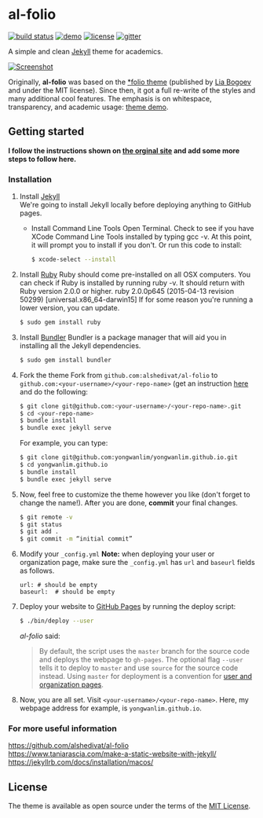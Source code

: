 # al-folio

[![build status](https://travis-ci.org/alshedivat/al-folio.svg?branch=master)](https://travis-ci.org/alshedivat/al-folio)
[![demo](https://img.shields.io/badge/theme-demo-brightgreen.svg)](https://alshedivat.github.io/al-folio/)
[![license](https://img.shields.io/github/license/mashape/apistatus.svg?maxAge=2592000)](https://github.com/alshedivat/al-folio/blob/master/LICENSE)
[![gitter](https://badges.gitter.im/alshedivat/al-folio.svg)](https://gitter.im/alshedivat/al-folio?utm_source=badge&utm_medium=badge&utm_campaign=pr-badge)

A simple and clean [Jekyll](https://jekyllrb.com/) theme for academics.

[![Screenshot](assets/img/full-screenshot.png)](https://alshedivat.github.io/al-folio/)

Originally, **al-folio** was based on the [\*folio theme](https://github.com/bogoli/-folio) (published by [Lia Bogoev](http://liabogoev.com) and under the MIT license).
Since then, it got a full re-write of the styles and many additional cool features.
The emphasis is on whitespace, transparency, and academic usage: [theme demo](https://alshedivat.github.io/al-folio/).

## Getting started

**I follow the instructions shown on [the orginal site](https://github.com/alshedivat/al-folio) and add some more steps to follow here.**

### Installation

1. Install [Jekyll](https://jekyllrb.com/docs/installation/macos/)  
	We're going to install Jekyll locally before deploying anything to GitHub pages.
    - Install Command Line Tools
      Open Terminal. Check to see if you have XCode Command Line Tools installed by typing gcc -v. At this point, it will prompt you to install if you don't. Or run this code to install:
	  ```bash
	  $ xcode-select --install
	  ```

2. Install [Ruby](https://www.ruby-lang.org/en/downloads/) 
	Ruby should come pre-installed on all OSX computers. You can check if Ruby is installed by running ruby -v. It should return with Ruby version 2.0.0 or higher. ruby 2.0.0p645 (2015-04-13 revision 50299) [universal.x86_64-darwin15]
	If for some reason you're running a lower version, you can update.
	```bash
	$ sudo gem install ruby
    ```

3. Install [Bundler](https://bundler.io/)
	Bundler is a package manager that will aid you in installing all the Jekyll dependencies.
	```bash
	$ sudo gem install bundler
	```

4. Fork the theme
	Fork from `github.com:alshedivat/al-folio` to `github.com:<your-username>/<your-repo-name>` (get an instruction [here](https://help.github.com/en/articles/fork-a-repo) and do the following:
	```bash
	$ git clone git@github.com:<your-username>/<your-repo-name>.git
	$ cd <your-repo-name>
	$ bundle install
	$ bundle exec jekyll serve
	```

	For example, you can type:
	```bash
	$ git clone git@github.com:yongwanlim/yongwanlim.github.io.git
	$ cd yongwanlim.github.io
	$ bundle install
	$ bundle exec jekyll serve
	```

5. Now, feel free to customize the theme however you like (don't forget to change the name!). After you are done, **commit** your final changes.
	```bash
	$ git remote -v
	$ git status
	$ git add .
	$ git commit -m “initial commit”
	```

6. Modify your `_config.yml`
	**Note:** when deploying your user or organization page, make sure the `_config.yml` has `url` and `baseurl` fields as follows.

	```
	url: # should be empty
	baseurl:  # should be empty
	```

7. Deploy your website to [GitHub Pages](https://pages.github.com/) by running the deploy script:

	```bash
	$ ./bin/deploy --user
	```

	_al-folio_ said: 

	> By default, the script uses the `master` branch for the source code and deploys the webpage to `gh-pages`.
	The optional flag `--user` tells it to deploy to `master` and use `source` for the source code instead.
	Using `master` for deployment is a convention for [user and organization pages](https://help.github.com/articles/user-organization-and-project-pages/).

8. Now, you are all set. Visit `<your-username>/<your-repo-name>`. Here, my webpage address for example, is `yongwanlim.github.io`. 

### For more useful information

https://github.com/alshedivat/al-folio  
https://www.taniarascia.com/make-a-static-website-with-jekyll/  
https://jekyllrb.com/docs/installation/macos/  


## License

The theme is available as open source under the terms of the [MIT License](https://opensource.org/licenses/MIT).
